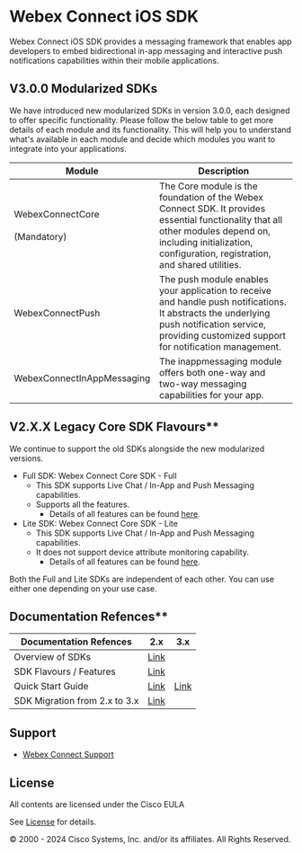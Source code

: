 # Webex Connect iOS SDK

Webex Connect iOS SDK provides a messaging framework that enables app developers to embed bidirectional in-app messaging and interactive push notifications capabilities within their mobile applications.

## V3.0.0 Modularized SDKs

We have introduced new modularized SDKs in version 3.0.0, each designed to offer specific functionality. Please follow the below table to get more details of each module and its functionality. This will help you to understand what's available in each module and decide which modules you want to integrate into your applications.

| **Module** | **Description** |
| --- | --- |
| WebexConnectCore<br><br>(Mandatory) | The Core module is the foundation of the Webex Connect SDK. It provides essential functionality that all other modules depend on, including initialization, configuration, registration, and shared utilities. |
| WebexConnectPush | The push module enables your application to receive and handle push notifications. It abstracts the underlying push notification service, providing customized support for notification management. |
| WebexConnectInAppMessaging | The inappmessaging module offers both one-way and two-way messaging capabilities for your app. |

## V2.X.X Legacy Core SDK Flavours**

We continue to support the old SDKs alongside the new modularized versions.

- Full SDK: Webex Connect Core SDK - Full
  - This SDK supports Live Chat / In-App and Push Messaging capabilities.
  - Supports all the features.
    - Details of all features can be found [here](https://developers.webexconnect.io/docs/sdk-vs-sdk-lite).
- Lite SDK: Webex Connect Core SDK - Lite
  - This SDK supports Live Chat / In-App and Push Messaging capabilities.
  - It does not support device attribute monitoring capability.
    - Details of all features can be found [here](https://developers.webexconnect.io/docs/sdk-vs-sdk-lite).

Both the Full and Lite SDKs are independent of each other. You can use either one depending on your use case.

## Documentation Refences**

| **Documentation Refences** | 2.x | 3.x |
| --- | --- | --- |
| Overview of SDKs | [Link](https://developers.webexconnect.io/docs/overview-of-sdks) |     |
| SDK Flavours / Features | [Link](https://developers.webexconnect.io/docs/sdk-vs-sdk-lite) |     |
| Quick Start Guide | [Link](https://developers.webexconnect.io/docs/ios-sdk-quickstart-guide) | [Link](https://developers.webexconnect.io/docs/ios-quick-start-guide-modularized) |
| SDK Migration from 2.x to 3.x | [Link](https://developers.webexconnect.io/docs/ios-modularized-migration-sdk) |     |

## Support

- [Webex Connect Support](https://developers.imiconnect.io/docs/imiconnect-support)

## License
All contents are licensed under the Cisco EULA

See [License](https://www.cisco.com/c/en/us/products/end-user-license-agreement.html) for details.

© 2000 - 2024 Cisco Systems, Inc. and/or its affiliates. All Rights Reserved.
